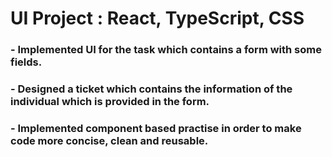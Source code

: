 # UI Project : React, TypeScript, CSS

### - Implemented UI for the task which contains a form with some fields.
### - Designed a ticket which contains the information of the individual which is provided in the form.
### - Implemented component based practise in order to make code more concise, clean and reusable.


